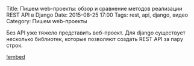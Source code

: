 Title: Пишем web-проекты: обзор и сравнение методов реализации REST API в Django
Date: 2015-08-25 17:00
Tags: rest, api, django, видео
Category: Пишем web-проекты 

Без API уже тяжело представить веб-проект. Для django существует несколько библиотек, которые позволяют создать REST API за пару строк. 

[!embed](https://www.youtube.com/watch?v=nEl2ymv2QnA)

